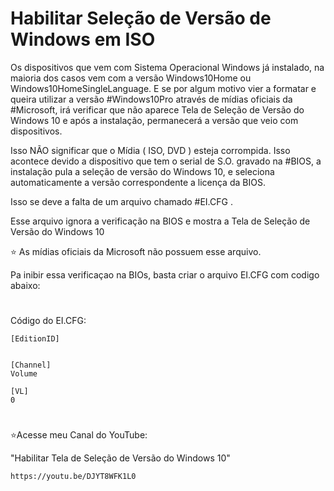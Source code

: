 # Habilitar Seleção de Versão de Windows em ISO


Os dispositivos que vem com Sistema Operacional Windows já instalado, na maioria dos casos vem com a versão Windows10Home ou Windows10HomeSingleLanguage. E se por algum motivo vier a formatar e queira utilizar a versão #Windows10Pro através de mídias oficiais da #Microsoft, irá verificar que não aparece Tela de Seleção de Versão do Windows 10 e após a instalação, permanecerá a versão que veio com dispositivos. 

Isso NÃO significar que o Mídia ( ISO, DVD ) esteja corrompida. Isso acontece devido a dispositivo que tem o serial de S.O. gravado na #BIOS, a instalação pula a seleção de versão do Windows 10, e seleciona automaticamente a versão correspondente a licença da BIOS.

Isso se deve a falta de um arquivo chamado #EI.CFG . 

Esse arquivo ignora a verificação na BIOS e mostra a Tela de Seleção de Versão do Windows 10

⭐ As mídias oficiais da Microsoft não possuem esse arquivo.

Pa inibir essa verificaçao na BIOs, basta criar o arquivo EI.CFG com codigo abaixo: 


#

Código do EI.CFG: 

    [EditionID]


    [Channel]
    Volume

    [VL]
    0


#
⭐Acesse meu Canal do YouTube:

"Habilitar Tela de Seleção de Versão do Windows 10"

    https://youtu.be/DJYT8WFK1L0

